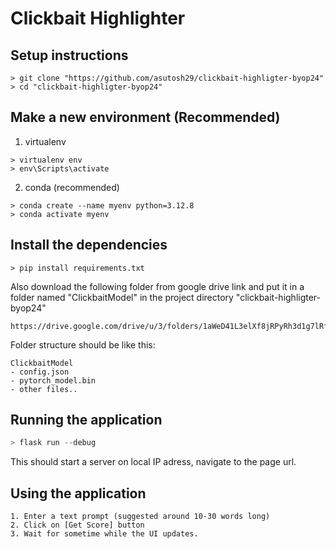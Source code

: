 # Clickbait Highlighter

## Setup instructions

```linux
> git clone "https://github.com/asutosh29/clickbait-highligter-byop24"
> cd "clickbait-highligter-byop24"
```
## Make a new environment (Recommended)
1. virtualenv
```linux
> virtualenv env
> env\Scripts\activate
```
2. conda (recommended)
```linux
> conda create --name myenv python=3.12.8
> conda activate myenv
```
## Install the dependencies
```linux
> pip install requirements.txt
```
Also download the following folder from google drive link and put it in a folder named "ClickbaitModel" in the project directory "clickbait-highligter-byop24"
```linux
https://drive.google.com/drive/u/3/folders/1aWeD41L3elXf8jRPyRh3d1g7lRf8_Ggx
```
Folder structure should be like this: 
```
ClickbaitModel
- config.json
- pytorch_model.bin
- other files..
```

## Running the application

```python
> flask run --debug
```
This should start a server on local IP adress, navigate to the page url.

## Using the application
    1. Enter a text prompt (suggested around 10-30 words long)
    2. Click on [Get Score] button
    3. Wait for sometime while the UI updates.

